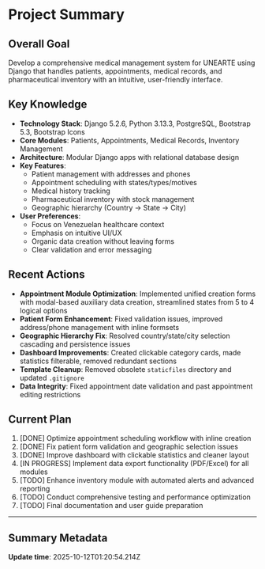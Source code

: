 # Project Summary

## Overall Goal
Develop a comprehensive medical management system for UNEARTE using Django that handles patients, appointments, medical records, and pharmaceutical inventory with an intuitive, user-friendly interface.

## Key Knowledge
- **Technology Stack**: Django 5.2.6, Python 3.13.3, PostgreSQL, Bootstrap 5.3, Bootstrap Icons
- **Core Modules**: Patients, Appointments, Medical Records, Inventory Management
- **Architecture**: Modular Django apps with relational database design
- **Key Features**: 
  - Patient management with addresses and phones
  - Appointment scheduling with states/types/motives
  - Medical history tracking
  - Pharmaceutical inventory with stock management
  - Geographic hierarchy (Country → State → City)
- **User Preferences**:
  - Focus on Venezuelan healthcare context
  - Emphasis on intuitive UI/UX
  - Organic data creation without leaving forms
  - Clear validation and error messaging

## Recent Actions
- **Appointment Module Optimization**: Implemented unified creation forms with modal-based auxiliary data creation, streamlined states from 5 to 4 logical options
- **Patient Form Enhancement**: Fixed validation issues, improved address/phone management with inline formsets
- **Geographic Hierarchy Fix**: Resolved country/state/city selection cascading and persistence issues
- **Dashboard Improvements**: Created clickable category cards, made statistics filterable, removed redundant sections
- **Template Cleanup**: Removed obsolete `staticfiles` directory and updated `.gitignore`
- **Data Integrity**: Fixed appointment date validation and past appointment editing restrictions

## Current Plan
1. [DONE] Optimize appointment scheduling workflow with inline creation
2. [DONE] Fix patient form validation and geographic selection issues
3. [DONE] Improve dashboard with clickable statistics and cleaner layout
4. [IN PROGRESS] Implement data export functionality (PDF/Excel) for all modules
5. [TODO] Enhance inventory module with automated alerts and advanced reporting
6. [TODO] Conduct comprehensive testing and performance optimization
7. [TODO] Final documentation and user guide preparation

---

## Summary Metadata
**Update time**: 2025-10-12T01:20:54.214Z 
